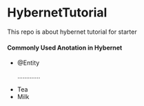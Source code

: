 # HybernetTutorial
This repo is about hybernet tutorial for starter
<h4>Commonly Used Anotation in Hybernet</h4>
<ul>
  <li>@Entity</li> <p>.............</p>
  <li>Tea</li>
  <li>Milk</li>
</ul>
